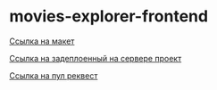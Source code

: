 # movies-explorer-frontend

[Ссылка на макет ](https://www.figma.com/file/Xz20jRmhzcw6Puy7pmD2aW/dark-2?type=design&node-id=1-7266&mode=dev)

[Ссылка на задеплоенный на сервере проект ](https://movie-may.nomoredomainsicu.ru)

[Ссылка на пул реквест ](https://github.com/Akim262000/movies-explorer-frontend/pull/2)
